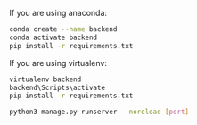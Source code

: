If you are using anaconda:
```sh
conda create --name backend
conda activate backend
pip install -r requirements.txt
```
If you are using virtualenv:
```sh
virtualenv backend
backend\Scripts\activate
pip install -r requirements.txt
```
```sh
python3 manage.py runserver --noreload [port]
```
